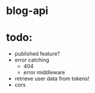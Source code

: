 # blog-api

# todo:
- published feature?
- error catching 
    - 404
    - error middleware
- retrieve user data from tokens!
- cors